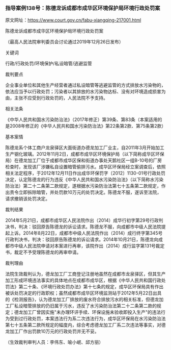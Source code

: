 ### 指导案例138号：陈德龙诉成都市成华区环境保护局环境行政处罚案
原文网址：https://www.court.gov.cn/fabu-xiangqing-217001.html

陈德龙诉成都市成华区环境保护局环境行政处罚案

（最高人民法院审判委员会讨论通过2019年12月26日发布）

关键词

行政/行政处罚/环境保护/私设暗管/逃避监管

裁判要点

企业事业单位和其他生产经营者通过私设暗管等逃避监管的方式排放水污染物的，依法应当予以行政处罚；污染者以其排放的水污染物达标、没有对环境造成损害为由，主张不应受到行政处罚的，人民法院不予支持。

相关法条

《中华人民共和国水污染防治法》（2017年修正）第39条、第83条（本案适用的是2008年修正的《中华人民共和国水污染防治法》第22条第2款、第75条第2款）

基本案情

陈德龙系个体工商户龙泉驿区大面街道办德龙加工厂业主，自2011年3月开始加工生产钢化玻璃。2012年11月2日，成都市成华区环境保护局（以下简称成华区环保局）在德龙加工厂位于成都市成华区保和街道办事处天鹅社区一组B-10号的厂房检查时，发现该厂涉嫌私自设置暗管偷排污水。成华区环保局经立案调查后，依照相关法定程序，于2012年12月11日作出成华环保罚字〔2012〕1130-01号行政处罚决定，认定陈德龙的行为违反《中华人民共和国水污染防治法》（以下简称水污染防治法）第二十二条第二款规定，遂根据水污染防治法第七十五条第二款规定，作出责令立即拆除暗管，并处罚款10万元的处罚决定。陈德龙不服，遂诉至法院，请求撤销该处罚决定。

裁判结果

2014年5月21日，成都市成华区人民法院作出（2014）成华行初字第29号行政判决书，判决：驳回原告陈德龙的诉讼请求。陈德龙不服，向成都市中级人民法院提起上诉。2014年8月22日，成都市中级人民法院作出（2014）成行终字第345号行政判决书，判决：驳回原告陈德龙的诉讼请求。2014年10月21日，陈德龙向成都市中级人民法院申请对本案进行再审，该院作出（2014）成行监字第131号裁定书，裁定不予受理陈德龙的再审申请。

裁判理由

法院生效裁判认为，德龙加工厂工商登记注册地虽然在成都市龙泉驿区，但其生产加工形成环境违法事实的具体地点在成都市成华区，根据《中华人民共和国行政处罚法》第二十条、《环境行政处罚办法》第十七条的规定，成华区环保局具有作出被诉处罚决定的行政职权；虽然成都市成华区环境监测站于2012年5月22日出具的《检测报告》，认为德龙加工厂排放的废水符合排放污水的相关标准，但德龙加工厂私设暗管排放的仍旧属于污水，违反了水污染防治法第二十二条第二款的规定；德龙加工厂曾因实施"未办理环评手续、环保设施未验收即投入生产"的违法行为受到过行政处罚，本案违法行为系二次违法行为，成华区环保局在水污染防治法第七十五条第二款所规定的幅度内，综合考虑德龙加工厂系二次违法等事实，对德龙加工厂作出罚款10万元的行政处罚并无不妥。

（生效裁判审判人员：李伟东、喻小岷、邱方丽）
